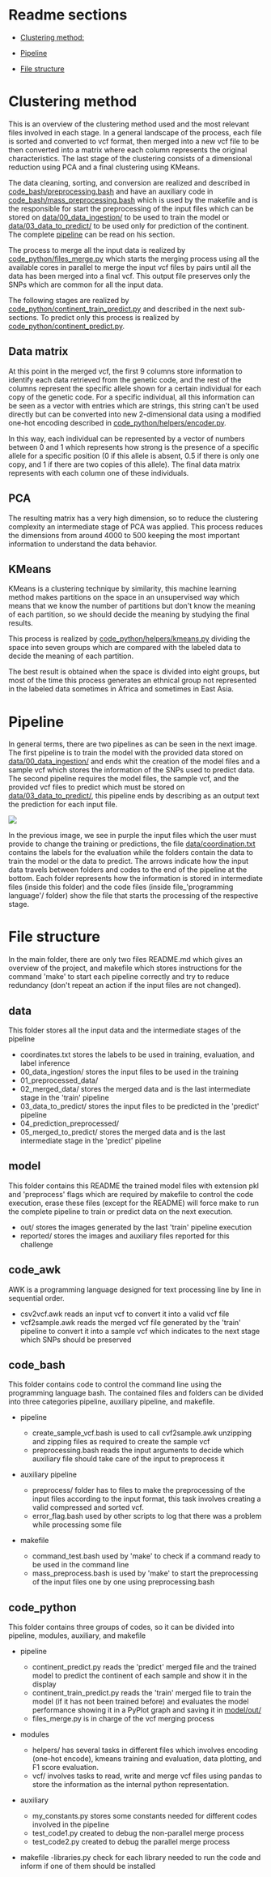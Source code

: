# Readme sections

- [Clustering method:](#Clustering-method)

- [Pipeline](#Pipeline)

- [File structure](#File-structure)

# Clustering method

This is an overview of the clustering method used and the most relevant files involved in each stage. In a general landscape of the process, each file is sorted and converted to vcf format, then merged into a new vcf file to be then converted into a matrix where each column represents the original characteristics. The last stage of the clustering consists of a dimensional reduction using PCA and a final clustering using KMeans.

The data cleaning, sorting, and conversion are realized and described in [code_bash/preprocessing.bash](../code_bash/preprocessing.bash) and have an auxiliary code in [code_bash/mass_preprocessing.bash](../code_bash/mass_preprocessing.bash) which is used by the makefile and is the responsible for start the preprocessing of the input files which can be stored on [data/00_data_ingestion/](../data/00_data_ingestion/) to be used to train the model or [data/03_data_to_predict/](../data/03_data_to_predict/) to be used only for prediction of the continent. The complete [pipeline](#Pipeline) can be read on his section.

The process to merge all the input data is realized by [code_python/files_merge.py](../code_python/files_merge.py) which starts the merging process using all the available cores in parallel to merge the input vcf files by pairs until all the data has been merged into a final vcf. This output file preserves only the SNPs which are common for all the input data.

The following stages are realized by [code_python/continent_train_predict.py](../code_python/continent_train_predict.py) and described in the next sub-sections. To predict only this process is realized by [code_python/continent_predict.py](../code_python/continent_predict.py).

## Data matrix

At this point in the merged vcf, the first 9 columns store information to identify each data retrieved from the genetic code, and the rest of the columns represent the specific allele shown for a certain individual for each copy of the genetic code. For a specific individual, all this information can be seen as a vector with entries which are strings, this string can't be used directly but can be converted into new 2-dimensional data using a modified one-hot encoding described in [code_python/helpers/encoder.py](../code_python/helpers/encoder.py).

In this way, each individual can be represented by a vector of numbers between 0 and 1 which represents how strong is the presence of a specific allele for a specific position (0 if this allele is absent, 0.5 if there is only one copy, and 1 if there are two copies of this allele). The final data matrix represents with each column one of these individuals.

## PCA

The resulting matrix has a very high dimension, so to reduce the clustering complexity an intermediate stage of PCA was applied. This process reduces the dimensions from around 4000 to 500 keeping the most important information to understand the data behavior.

## KMeans

KMeans is a clustering technique by similarity, this machine learning method makes partitions on the space in an unsupervised way which means that we know the number of partitions but don't know the meaning of each partition, so we should decide the meaning by studying the final results.

This process is realized by [code_python/helpers/kmeans.py](../code_python/helpers/kmeans.py) dividing the space into seven groups which are compared with the labeled data to decide the meaning of each partition.

The best result is obtained when the space is divided into eight groups, but most of the time this process generates an ethnical group not represented in the labeled data sometimes in Africa and sometimes in East Asia.

# Pipeline

In general terms, there are two pipelines as can be seen in the next image. The first pipeline is to train the model with the provided data stored on [data/00_data_ingestion/](../data/00_data_ingestion/) and ends whit the creation of the model files and a sample vcf which stores the information of the SNPs used to predict data. The second pipeline requires the model files, the sample vcf, and the provided vcf files to predict which must be stored on [data/03_data_to_predict/](../03_data_to_predict/), this pipeline ends by describing as an output text the prediction for each input file.

![](reported/pipeline.png)

In the previous image, we see in purple the input files which the user must provide to change the training or predictions, the file [data/coordination.txt](../coordination.txt) contains the labels for the evaluation while the folders contain the data to train the model or the data to predict. The arrows indicate how the input data travels between folders and codes to the end of the pipeline at the bottom. Each folder represents how the information is stored in intermediate files (inside this folder) and the code files (inside file_'programming language'/ folder) show the file that starts the processing of the respective stage.

# File structure

In the main folder, there are only two files README.md which gives an overview of the project, and makefile which stores instructions for the command 'make' to start each pipeline correctly and try to reduce redundancy (don't repeat an action if the input files are not changed).

## data

This folder stores all the input data and the intermediate stages of the pipeline

- coordinates.txt stores the labels to be used in training, evaluation, and label inference
- 00_data_ingestion/ stores the input files to be used in the training
- 01_preprocessed_data/
- 02_merged_data/ stores the merged data and is the last intermediate stage in the 'train' pipeline
- 03_data_to_predict/ stores the input files to be predicted in the 'predict' pipeline
- 04_prediction_preprocessed/
- 05_merged_to_predict/ stores the merged data and is the last intermediate stage in the 'predict' pipeline

## model

This folder contains this README the trained model files with extension pkl and 'preprocess' flags which are required by makefile to control the code execution, erase these files (except for the README) will force make to run the complete pipeline to train or predict data on the next execution.

- out/ stores the images generated by the last 'train' pipeline execution
- reported/ stores the images and auxiliary files reported for this challenge

## code_awk

AWK is a programming language designed for text processing line by line in sequential order.

- csv2vcf.awk reads an input vcf to convert it into a valid vcf file
- vcf2sample.awk reads the merged vcf file generated by the 'train' pipeline to convert it into a sample vcf which indicates to the next stage which SNPs should be preserved

## code_bash

This folder contains code to control the command line using the programming language bash. The contained files and folders can be divided into three categories pipeline, auxiliary pipeline, and makefile.

- pipeline
    - create_sample_vcf.bash is used to call cvf2sample.awk unzipping and zipping files as required to create the sample vcf
    - preprocessing.bash reads the input arguments to decide which auxiliary file should take care of the input to preprocess it

- auxiliary pipeline
    - preprocess/ folder has to files to make the preprocessing of the input files according to the input format, this task involves creating a valid compressed and sorted vcf.
    - error_flag.bash used by other scripts to log that there was a problem while processing some file

- makefile
    - command_test.bash used by 'make' to check if a command ready to be used in the command line
    - mass_preprocess.bash is used by 'make' to start the preprocessing of the input files one by one using preprocessing.bash

## code_python

This folder contains three groups of codes, so it can be divided into pipeline, modules, auxiliary, and makefile

- pipeline
    - continent_predict.py  reads the 'predict' merged file and the trained model to predict the continent of each sample and show it in the display
    - continent_train_predict.py reads the 'train' merged file to train the model (if it has not been trained before) and evaluates the model performance showing it in a PyPlot graph and saving it in [model/out/](../model/out/)
    - files_merge.py is in charge of the vcf merging process

- modules
    - helpers/ has several tasks in different files which involves encoding (one-hot encode), kmeans training and evaluation, data plotting, and F1 score evaluation. 
    - vcf/ involves tasks to read, write and merge vcf files using pandas to store the information as the internal python representation.

- auxiliary
    - my_constants.py stores some constants needed for different codes involved in the pipeline
    - test_code1.py created to debug the non-parallel merge process
    - test_code2.py created to debug the parallel merge process

- makefile
    -libraries.py check for each library needed to run the code and inform if one of them should be installed
